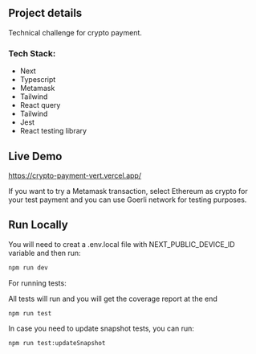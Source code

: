 ## Project details

Technical challenge for crypto payment.

### Tech Stack:

- Next
- Typescript
- Metamask
- Tailwind
- React query
- Tailwind
- Jest
- React testing library


## Live Demo

https://crypto-payment-vert.vercel.app/

If you want to try a Metamask transaction, select Ethereum as crypto for your test payment and you can use Goerli network for testing purposes.

## Run Locally

You will need to creat a .env.local file with NEXT_PUBLIC_DEVICE_ID variable and then run:

```bash
npm run dev
```

For running tests:

All tests will run and you will get the coverage report at the end

```bash
npm run test
```

In case you need to update snapshot tests, you can run:

```bash
npm run test:updateSnapshot
```
